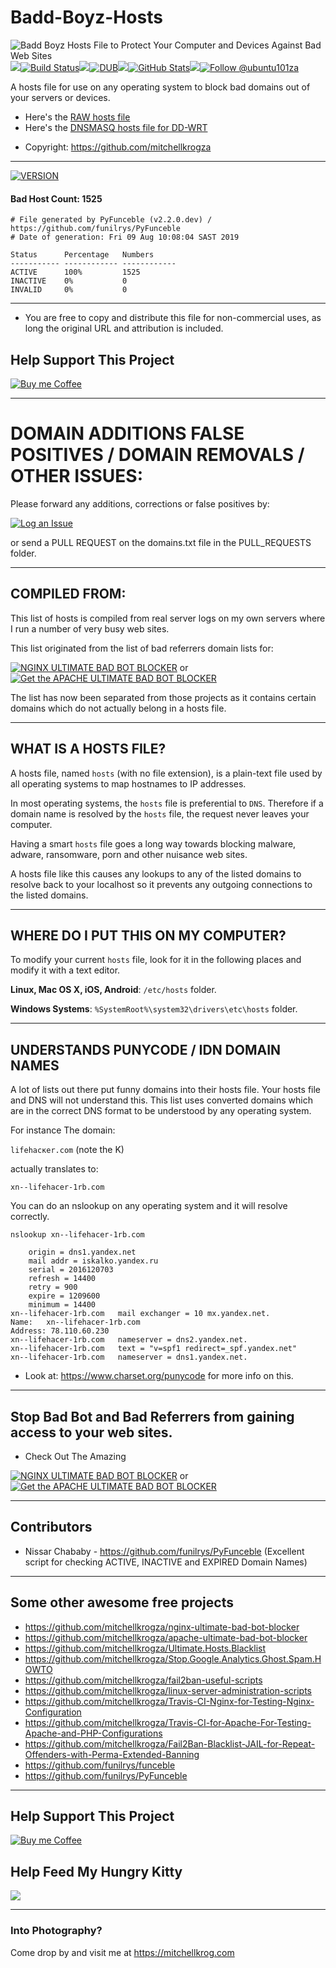 # Badd-Boyz-Hosts

<img src="https://github.com/mitchellkrogza/Badd-Boyz-Hosts/blob/master/.assets/badd-boyz-hosts-logo.jpg" alt="Badd Boyz Hosts File to Protect Your Computer and Devices Against Bad Web Sites"/><br/><img src="https://github.com/mitchellkrogza/Badd-Boyz-Hosts/blob/master/.assets/spacer.jpg"/>[![Build Status](https://travis-ci.org/mitchellkrogza/Badd-Boyz-Hosts.svg?branch=master)](https://travis-ci.org/mitchellkrogza/Badd-Boyz-Hosts)<img src="https://github.com/mitchellkrogza/Badd-Boyz-Hosts/blob/master/.assets/spacer.jpg"/>[![DUB](https://img.shields.io/dub/l/vibe-d.svg)](https://github.com/mitchellkrogza/Badd-Boyz-Hosts/blob/master/LICENSE.md)<img src="https://github.com/mitchellkrogza/Badd-Boyz-Hosts/blob/master/.assets/spacer.jpg"/>[![GitHub Stats](https://img.shields.io/badge/github-stats-ff5500.svg)](http://githubstats.com/mitchellkrogza/Badd-Boyz-Hosts)<img src="https://github.com/mitchellkrogza/Badd-Boyz-Hosts/blob/master/.assets/spacer.jpg"/><a href='https://twitter.com/ubuntu101za'><img src='https://img.shields.io/twitter/follow/ubuntu101za.svg?style=social&label=Follow' alt='Follow @ubuntu101za'></a>

A hosts file for use on any operating system to block bad domains out of your servers or devices.

* Here's the [RAW hosts file](https://raw.githubusercontent.com/mitchellkrogza/Badd-Boyz-Hosts/master/hosts)
* Here's the [DNSMASQ hosts file for DD-WRT](https://raw.githubusercontent.com/mitchellkrogza/Badd-Boyz-Hosts/master/dnsmasq)

- Copyright: https://github.com/mitchellkrogza

_______________
[![VERSION](https://img.shields.io/badge/VERSION%20-%20V1.2019.08.7952-blue.svg)](https://github.com/mitchellkrogza/Badd-Boyz-Hosts/commits/master)
#### Bad Host Count: 1525
```
# File generated by PyFunceble (v2.2.0.dev) / https://github.com/funilrys/PyFunceble
# Date of generation: Fri 09 Aug 10:08:04 SAST 2019 

Status      Percentage   Numbers     
----------- ------------ ------------
ACTIVE      100%         1525        
INACTIVE    0%           0           
INVALID     0%           0           
```
____________________

- You are free to copy and distribute this file for non-commercial uses, as long the original URL and attribution is included.

## Help Support This Project 

[<img src="https://github.com/mitchellkrogza/Badd-Boyz-Hosts/blob/master/.assets/kofi5.png" alt="Buy me Coffee"/>](https://ko-fi.com/mitchellkrog)

************************************************
# DOMAIN ADDITIONS FALSE POSITIVES / DOMAIN REMOVALS / OTHER ISSUES: 

Please forward any additions, corrections or false positives by:

[![Log an Issue](https://img.shields.io/badge/LOGGING%20-%20an%20issue%20%F0%9F%9A%A6-blue.svg)](https://github.com/mitchellkrogza/Badd-Boyz-Hosts/issues) 

or send a PULL REQUEST on the domains.txt file in the PULL_REQUESTS folder. 

************************************************
## COMPILED FROM:

This list of hosts is compiled from real server logs on my own servers where I run a number of very busy web sites. 

This list originated from the list of bad referrers domain lists for:

[![NGINX ULTIMATE BAD BOT BLOCKER](https://img.shields.io/badge/NGINX%20-%20ULTIMATE%20BAD%20BOT%20BLOCKER%20%E2%9B%94-blue.svg)](https://github.com/mitchellkrogza/nginx-ultimate-bad-bot-blocker)
or [![Get the APACHE ULTIMATE BAD BOT BLOCKER](https://img.shields.io/badge/APACHE%20-%20ULTIMATE%20BAD%20BOT%20BLOCKER%20%E2%9B%94-blue.svg)](https://github.com/mitchellkrogza/apache-ultimate-bad-bot-blocker)

The list has now been separated from those projects as it contains certain domains which do not actually belong in a hosts file.

************************************************
## WHAT IS A HOSTS FILE?

A hosts file, named `hosts` (with no file extension), is a plain-text file
used by all operating systems to map hostnames to IP addresses.

In most operating systems, the `hosts` file is preferential to `DNS`.
Therefore if a domain name is resolved by the `hosts` file, the request never
leaves your computer.

Having a smart `hosts` file goes a long way towards blocking malware, adware, ransomware, porn and other nuisance web sites.

A hosts file like this causes any lookups to any of the listed domains to resolve back to your localhost so it prevents any outgoing connections to the listed domains.

************************************************
## WHERE DO I PUT THIS ON MY COMPUTER?
To modify your current `hosts` file, look for it in the following places and modify it with a text
editor.

**Linux, Mac OS X, iOS, Android**: `/etc/hosts` folder.

**Windows Systems**: `%SystemRoot%\system32\drivers\etc\hosts` folder.

************************************************
## UNDERSTANDS PUNYCODE / IDN DOMAIN NAMES
A lot of lists out there put funny domains into their hosts file. Your hosts file and DNS will not understand this. This list uses converted domains which are in the correct DNS format to be understood by any operating system.

For instance
The domain:

`lifehacĸer.com` (note the K)

actually translates to:

`xn--lifehacer-1rb.com`

You can do an nslookup on any operating system and it will resolve correctly.

`nslookup xn--lifehacer-1rb.com`

```xn--lifehacer-1rb.com
	origin = dns1.yandex.net
	mail addr = iskalko.yandex.ru
	serial = 2016120703
	refresh = 14400
	retry = 900
	expire = 1209600
	minimum = 14400
xn--lifehacer-1rb.com	mail exchanger = 10 mx.yandex.net.
Name:	xn--lifehacer-1rb.com
Address: 78.110.60.230
xn--lifehacer-1rb.com	nameserver = dns2.yandex.net.
xn--lifehacer-1rb.com	text = "v=spf1 redirect=_spf.yandex.net"
xn--lifehacer-1rb.com	nameserver = dns1.yandex.net.
```

- Look at: https://www.charset.org/punycode for more info on this.

************************************************
## Stop Bad Bot and Bad Referrers from gaining access to your web sites.

- Check Out The Amazing

[![NGINX ULTIMATE BAD BOT BLOCKER](https://img.shields.io/badge/NGINX%20-%20ULTIMATE%20BAD%20BOT%20BLOCKER%20%E2%9B%94-blue.svg)](https://github.com/mitchellkrogza/nginx-ultimate-bad-bot-blocker)
or [![Get the APACHE ULTIMATE BAD BOT BLOCKER](https://img.shields.io/badge/APACHE%20-%20ULTIMATE%20BAD%20BOT%20BLOCKER%20%E2%9B%94-blue.svg)](https://github.com/mitchellkrogza/apache-ultimate-bad-bot-blocker)

************************************************
## Contributors

- Nissar Chababy - https://github.com/funilrys/PyFunceble (Excellent script for checking ACTIVE, INACTIVE and EXPIRED Domain Names)

************************************************
## Some other awesome free projects

- https://github.com/mitchellkrogza/nginx-ultimate-bad-bot-blocker
- https://github.com/mitchellkrogza/apache-ultimate-bad-bot-blocker
- https://github.com/mitchellkrogza/Ultimate.Hosts.Blacklist
- https://github.com/mitchellkrogza/Stop.Google.Analytics.Ghost.Spam.HOWTO
- https://github.com/mitchellkrogza/fail2ban-useful-scripts
- https://github.com/mitchellkrogza/linux-server-administration-scripts
- https://github.com/mitchellkrogza/Travis-CI-Nginx-for-Testing-Nginx-Configuration
- https://github.com/mitchellkrogza/Travis-CI-for-Apache-For-Testing-Apache-and-PHP-Configurations
- https://github.com/mitchellkrogza/Fail2Ban-Blacklist-JAIL-for-Repeat-Offenders-with-Perma-Extended-Banning
- https://github.com/funilrys/funceble
- https://github.com/funilrys/PyFunceble
************************************************
## Help Support This Project 

[<img src="https://github.com/mitchellkrogza/Badd-Boyz-Hosts/blob/master/.assets/kofi5.png" alt="Buy me Coffee"/>](https://ko-fi.com/mitchellkrog)

## Help Feed My Hungry Kitty 

[<img src="https://github.com/mitchellkrogza/Badd-Boyz-Hosts/blob/master/.assets/zuko.png"/>](https://ko-fi.com/mitchellkrog)


************************************************
### Into Photography?

Come drop by and visit me at https://mitchellkrog.com
